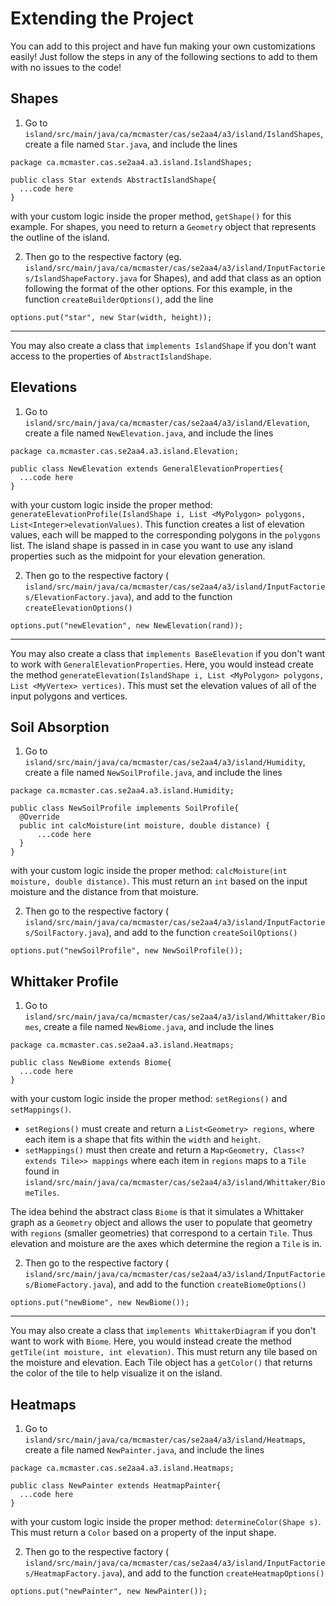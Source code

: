 # Extending the Project
You can add to this project and have fun making your own customizations easily! Just follow the steps in any of the following sections to add to them with no issues to the code!

## Shapes
1. Go to `island/src/main/java/ca/mcmaster/cas/se2aa4/a3/island/IslandShapes`, create a file named `Star.java`, and include the lines
```
package ca.mcmaster.cas.se2aa4.a3.island.IslandShapes;

public class Star extends AbstractIslandShape{
  ...code here
}
```
with your custom logic inside the proper method, `getShape()` for this example. For shapes, you need to return a `Geometry` object that represents the outline of the island.

2. Then go to the respective factory (eg. `island/src/main/java/ca/mcmaster/cas/se2aa4/a3/island/InputFactories/IslandShapeFactory.java` for Shapes), and add that class as an option following the format of the other options.
   For this example, in the function `createBuilderOptions()`, add the line
```
options.put("star", new Star(width, height));
```

---

You may also create a class that `implements IslandShape` if you don't want access to the properties of `AbstractIslandShape`.

## Elevations
1. Go to `island/src/main/java/ca/mcmaster/cas/se2aa4/a3/island/Elevation`, create a file named `NewElevation.java`, and include the lines
```
package ca.mcmaster.cas.se2aa4.a3.island.Elevation;

public class NewElevation extends GeneralElevationProperties{
  ...code here
}
```
with your custom logic inside the proper method: `generateElevationProfile(IslandShape i, List <MyPolygon> polygons, List<Integer>elevationValues)`. This function creates a list of elevation values, each will be mapped to the corresponding polygons in the `polygons` list. The island shape is passed in in case you want to use any island properties such as the midpoint for your elevation generation.

2. Then go to the respective factory ( `island/src/main/java/ca/mcmaster/cas/se2aa4/a3/island/InputFactories/ElevationFactory.java`), and add to the function `createElevationOptions()`
```
options.put("newElevation", new NewElevation(rand));
```

---

You may also create a class that `implements BaseElevation` if you don't want to work with `GeneralElevationProperties`. Here, you would instead create the method `generateElevation(IslandShape i, List <MyPolygon> polygons, List <MyVertex> vertices)`. This must set the elevation values of all of the input polygons and vertices. 

## Soil Absorption
1. Go to `island/src/main/java/ca/mcmaster/cas/se2aa4/a3/island/Humidity`, create a file named `NewSoilProfile.java`, and include the lines
```
package ca.mcmaster.cas.se2aa4.a3.island.Humidity;

public class NewSoilProfile implements SoilProfile{
  @Override
  public int calcMoisture(int moisture, double distance) {
      ...code here
  }
}
```
with your custom logic inside the proper method: `calcMoisture(int moisture, double distance)`. This must return an `int` based on the input moisture and the distance from that moisture.

2. Then go to the respective factory ( `island/src/main/java/ca/mcmaster/cas/se2aa4/a3/island/InputFactories/SoilFactory.java`), and add to the function `createSoilOptions()`
```
options.put("newSoilProfile", new NewSoilProfile());
```

## Whittaker Profile
1. Go to `island/src/main/java/ca/mcmaster/cas/se2aa4/a3/island/Whittaker/Biomes`, create a file named `NewBiome.java`, and include the lines
```
package ca.mcmaster.cas.se2aa4.a3.island.Heatmaps;

public class NewBiome extends Biome{
  ...code here
}
```
with your custom logic inside the proper method: `setRegions()` and `setMappings()`.
* `setRegions()` must create and return a `List<Geometry> regions`, where each item is a shape that fits within the `width` and `height`.
* `setMappings()` must then create and return a `Map<Geometry, Class<? extends Tile>> mappings` where each item in `regions` maps to a `Tile` found in `island/src/main/java/ca/mcmaster/cas/se2aa4/a3/island/Whittaker/BiomeTiles`.

The idea behind the abstract class `Biome` is that it simulates a Whittaker graph as a `Geometry` object and allows the user to populate that geometry with `regions` (smaller geometries) that correspond to a certain `Tile`. Thus elevation and moisture are the axes which determine the region a `Tile` is in.

2. Then go to the respective factory ( `island/src/main/java/ca/mcmaster/cas/se2aa4/a3/island/InputFactories/BiomeFactory.java`), and add to the function `createBiomeOptions()`
```
options.put("newBiome", new NewBiome());
```

---

You may also create a class that `implements WhittakerDiagram` if you don't want to work with `Biome`. Here, you would instead create the method `getTile(int moisture, int elevation)`. This must return any tile based on the moisture and elevation. Each Tile object has a `getColor()` that returns the color of the tile to help visualize it on the island.

## Heatmaps
1. Go to `island/src/main/java/ca/mcmaster/cas/se2aa4/a3/island/Heatmaps`, create a file named `NewPainter.java`, and include the lines
```
package ca.mcmaster.cas.se2aa4.a3.island.Heatmaps;

public class NewPainter extends HeatmapPainter{
  ...code here
}
```
with your custom logic inside the proper method: `determineColor(Shape s)`. This must return a `Color` based on a property of the input shape.

2. Then go to the respective factory ( `island/src/main/java/ca/mcmaster/cas/se2aa4/a3/island/InputFactories/HeatmapFactory.java`), and add to the function `createHeatmapOptions()`
```
options.put("newPainter", new NewPainter());
```
